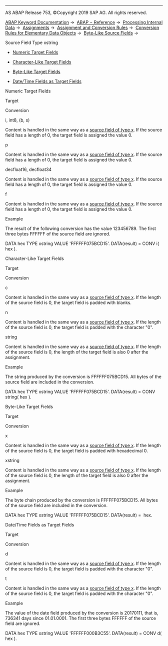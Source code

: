   

* * *

AS ABAP Release 753, ©Copyright 2019 SAP AG. All rights reserved.

[ABAP Keyword Documentation](https://help.sap.com/doc/abapdocu_753_index_htm/7.53/en-US/abenabap.htm) →  [ABAP − Reference](https://help.sap.com/doc/abapdocu_753_index_htm/7.53/en-US/abenabap_reference.htm) →  [Processing Internal Data](https://help.sap.com/doc/abapdocu_753_index_htm/7.53/en-US/abenabap_data_working.htm) →  [Assignments](https://help.sap.com/doc/abapdocu_753_index_htm/7.53/en-US/abenvalue_assignments.htm) →  [Assignment and Conversion Rules](https://help.sap.com/doc/abapdocu_753_index_htm/7.53/en-US/abenconversion_rules.htm) →  [Conversion Rules for Elementary Data Objects](https://help.sap.com/doc/abapdocu_753_index_htm/7.53/en-US/abenconversion_elementary.htm) →  [Byte-Like Source Fields](https://help.sap.com/doc/abapdocu_753_index_htm/7.53/en-US/abenbyte_source_fields.htm) → 

Source Field Type xstring

-   [Numeric Target Fields](#@@ITOC@@ABENCONVERSION_TYPE_XSTRING_1)

-   [Character-Like Target Fields](#@@ITOC@@ABENCONVERSION_TYPE_XSTRING_2)

-   [Byte-Like Target Fields](#@@ITOC@@ABENCONVERSION_TYPE_XSTRING_3)

-   [Date/Time Fields as Target Fields](#@@ITOC@@ABENCONVERSION_TYPE_XSTRING_4)

Numeric Target Fields

Target

Conversion

i, int8, (b, s)

Content is handled in the same way as a [source field of type x](https://help.sap.com/doc/abapdocu_753_index_htm/7.53/en-US/abenconversion_type_x.htm). If the source field has a length of 0, the target field is assigned the value 0.

p

Content is handled in the same way as a [source field of type x](https://help.sap.com/doc/abapdocu_753_index_htm/7.53/en-US/abenconversion_type_x.htm). If the source field has a length of 0, the target field is assigned the value 0.

decfloat16, decfloat34

Content is handled in the same way as a [source field of type x](https://help.sap.com/doc/abapdocu_753_index_htm/7.53/en-US/abenconversion_type_x.htm). If the source field has a length of 0, the target field is assigned the value 0.

f

Content is handled in the same way as a [source field of type x](https://help.sap.com/doc/abapdocu_753_index_htm/7.53/en-US/abenconversion_type_x.htm). If the source field has a length of 0, the target field is assigned the value 0.

Example

The result of the following conversion has the value 123456789. The first three bytes FFFFFF of the source field are ignored.

DATA hex TYPE xstring VALUE 'FFFFFF075BCD15'.
DATA(result) = CONV i( hex ).

Character-Like Target Fields

Target

Conversion

c

Content is handled in the same way as a [source field of type x](https://help.sap.com/doc/abapdocu_753_index_htm/7.53/en-US/abenconversion_type_x.htm). If the length of the source field is 0, the target field is padded with blanks.

n

Content is handled in the same way as a [source field of type x](https://help.sap.com/doc/abapdocu_753_index_htm/7.53/en-US/abenconversion_type_x.htm). If the length of the source field is 0, the target field is padded with the character "0".

string

Content is handled in the same way as a [source field of type x](https://help.sap.com/doc/abapdocu_753_index_htm/7.53/en-US/abenconversion_type_x.htm). If the length of the source field is 0, the length of the target field is also 0 after the assignment.

Example

The string produced by the conversion is FFFFFF075BCD15. All bytes of the source field are included in the conversion.

DATA hex TYPE xstring VALUE 'FFFFFF075BCD15'.
DATA(result) = CONV string( hex ).

Byte-Like Target Fields

Target

Conversion

x

Content is handled in the same way as a [source field of type x](https://help.sap.com/doc/abapdocu_753_index_htm/7.53/en-US/abenconversion_type_x.htm). If the length of the source field is 0, the target field is padded with hexadecimal 0.

xstring

Content is handled in the same way as a [source field of type x](https://help.sap.com/doc/abapdocu_753_index_htm/7.53/en-US/abenconversion_type_x.htm). If the length of the source field is 0, the length of the target field is also 0 after the assignment.

Example

The byte chain produced by the conversion is FFFFFF075BCD15. All bytes of the source field are included in the conversion.

DATA hex TYPE xstring VALUE 'FFFFFF075BCD15'.
DATA(result) =  hex.

Date/Time Fields as Target Fields

Target

Conversion

d

Content is handled in the same way as a [source field of type x](https://help.sap.com/doc/abapdocu_753_index_htm/7.53/en-US/abenconversion_type_x.htm). If the length of the source field is 0, the target field is padded with the character "0".

t

Content is handled in the same way as a [source field of type x](https://help.sap.com/doc/abapdocu_753_index_htm/7.53/en-US/abenconversion_type_x.htm). If the length of the source field is 0, the target field is padded with the character "0".

Example

The value of the date field produced by the conversion is 20170111, that is, 736341 days since 01.01.0001. The first three bytes FFFFFF of the source field are ignored.

DATA hex TYPE xstring VALUE 'FFFFFF000B3C55'.
DATA(result) = CONV d( hex ).